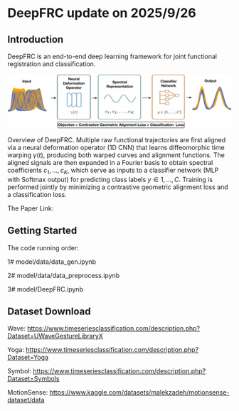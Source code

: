 # DeepFRC update on 2025/9/26

## Introduction

DeepFRC is an end-to-end deep learning framework for joint functional registration and classification.

![DeepFRC Model](images/overview.png)

Overview of DeepFRC. Multiple raw functional trajectories are first aligned via a neural deformation operator (1D CNN) that learns diffeomorphic time warping $\gamma(t)$, producing both warped curves and alignment functions. The aligned signals are then expanded in a Fourier basis to obtain spectral coefficients $c_1, \dots, c_K$, which serve as inputs to a classifier network (MLP with Softmax output) for predicting class labels $y \in {1,\dots,C}$. Training is performed jointly by minimizing a contrastive geometric alignment loss and a classification loss.

The Paper Link: 

## Getting Started

The code running order:

1# model/data/data_gen.ipynb

2# model/data/data_preprocess.ipynb

3# model/DeepFRC.ipynb

## Dataset Download

Wave: https://www.timeseriesclassification.com/description.php?Dataset=UWaveGestureLibraryX

Yoga: https://www.timeseriesclassification.com/description.php?Dataset=Yoga

Symbol: https://www.timeseriesclassification.com/description.php?Dataset=Symbols

MotionSense: https://www.kaggle.com/datasets/malekzadeh/motionsense-dataset/data






